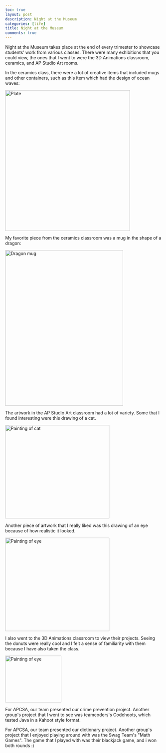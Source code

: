 ```yaml
---
toc: true
layout: post
description: Night at the Museum 
categories: [life]
title: Night at the Museum 
comments: true
---
```


Night at the Museum takes place at the end of every trimester to showcase students’ work from various classes. There were many exhibitions that you could view, the ones that I went to were the 3D Animations classroom, ceramics, and AP Studio Art rooms. 

In the ceramics class, there were a lot of creative items that included mugs and other containers, such as this item which had the design of ocean waves: 

<img src="{{site.baseurl}}/images/w12_ceramicsContainer.jpg" alt="Plate" width="400" height="452">

My favorite piece from the ceramics classroom was a mug in the shape of a dragon:

<img src="{{site.baseurl}}/images/w12_ceramicsDragonMug.jpg" alt="Dragon mug" width="378" height="500">


The artwork in the AP Studio Art classroom had a lot of variety. Some that I found interesting were this drawing of a cat. 

<img src="{{site.baseurl}}/images/w12_artCat.jpg" alt="Painting of cat" width="334" height="300">

Another piece of artwork that I really liked was this drawing of an eye because of how realistic it looked. 

<img src="{{site.baseurl}}/images/w12_artEye.jpg" alt="Painting of eye" width="334" height="300">

I also went to the 3D Animations classroom to view their projects. Seeing the donuts were really cool and I felt a sense of familiarity with them because I have also taken the class. 

<img src="{{site.baseurl}}/images/w12_3DDonutMug.jpg" alt="Painting of eye" width="180" height="150">



For APCSA, our team presented our crime prevention project. 
Another group's project that I went to see was teamcoders's Codehoots, which tested Java in a Kahoot style format.


For APCSA, our team presented our dictionary project. Another group's project that I enjoyed playing around with was the Swag Team's "Math Games". The game that I played with was their blackjack game, and i won both rounds :)

